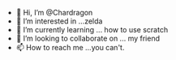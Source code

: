 - 👋 Hi, I’m @Chardragon
- 👀 I’m interested in ...zelda
- 🌱 I’m currently learning ... how to use scratch
- 💞️ I’m looking to collaborate on ... my friend
- 📫 How to reach me ...you can't.

<!---
Chardragon/Chardragon is a ✨ special ✨ repository because its `README.md` (this file) appears on your GitHub profile.
You can click the Preview link to take a look at your changes.
--->
